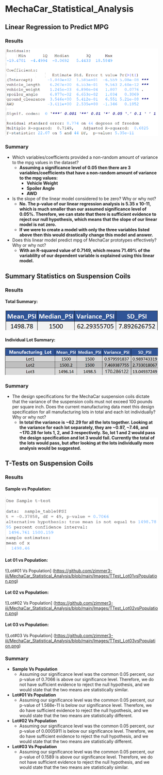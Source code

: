 # MechaCar_Statistical_Analysis

## Linear Regression to Predict MPG
### Results
![Linear Model](https://github.com/zimmer3-iii/MechaCar_Statistical_Analysis/blob/main/Images/Summary_LM_MPG.png)

### Summary
- Which variables/coefficients provided a non-random amount of variance to the mpg values in the dataset?
	- **Assuming a significance level of 0.05 then there are 3 variables/coefficients that have a non-random amount of variance to the mpg values:**
		- **Vehicle Weight**
		- **Spoiler Angle**
		- **AWD**
- Is the slope of the linear model considered to be zero? Why or why not?
	- **No. The p-value of our linear regression analysis is 5.35 x 10-11, which is much smaller than our assumed significance level of 0.05%. Therefore, we can state that there is sufficient evidence to reject our null hypothesis, which means that the slope of our linear model is not zero.**
	- **If we were to create a model with only the three variables listed above then this would drastically change this model and answer.**
- Does this linear model predict mpg of MechaCar prototypes effectively? Why or why not?
	- **With an R-squared value of 0.7149, which means 71.49% of the variablilty of our dependent variable is explained using this linear model.**
	
## Summary Statistics on Suspension Coils
### Results
#### Total Summary:
![Total Summary](https://github.com/zimmer3-iii/MechaCar_Statistical_Analysis/blob/main/Images/Summary_Coil_Total.png)

#### Individual Lot Summary:
![Lot Summary](https://github.com/zimmer3-iii/MechaCar_Statistical_Analysis/blob/main/Images/Summary_Coil_Lot.png)
### Summary
- The design specifications for the MechaCar suspension coils dictate that the variance of the suspension coils must not exceed 100 pounds per square inch. Does the current manufacturing data meet this design specification for all manufacturing lots in total and each lot individually? Why or why not?
	- **In total the variance is ~62.29 for all the lots together. Looking at the variance for each lot separately, they are ~0.97, ~7.46, and ~170.28 for lots 1, 2, and 3 respectively. So, lot 1 and 2 would pass the design specification and lot 3 would fail. Currently the total of the lots would pass, but after looking at the lots individually more analysis would be suggested.**

## T-Tests on Suspension Coils
### Results
#### Sample vs Population:
![Sample Vs Population](https://github.com/zimmer3-iii/MechaCar_Statistical_Analysis/blob/main/Images/TTest_SampleVSPopulation.png)

#### Lot 01 vs Population:
![Lot#01 Vs Population] (https://github.com/zimmer3-iii/MechaCar_Statistical_Analysis/blob/main/Images/TTest_Lot01vsPopulation.png)

#### Lot 02 vs Population:
![Lot#02 Vs Population] (https://github.com/zimmer3-iii/MechaCar_Statistical_Analysis/blob/main/Images/TTest_Lot02vsPopulation.png)

#### Lot 03 vs Population:
![Lot#03 Vs Population] (https://github.com/zimmer3-iii/MechaCar_Statistical_Analysis/blob/main/Images/TTest_Lot03vsPopulation.png)

### Summary
- **Sample Vs Population**
	- Assuming our significance level was the common 0.05 percent, our p-value of 0.7066 is above our significance level. Therefore, we do not have sufficient evidence to reject the null hypothesis, and we would state that the two means are statistically similar.
- **Lot#01 Vs Population**
	- Assuming our significance level was the common 0.05 percent, our p-value of 1.568e-11 is below our significance level. Therefore, we do have sufficient evidence to reject the null hypothesis, and we would state that the two means are statistically different.
- **Lot#02 Vs Population**
	- Assuming our significance level was the common 0.05 percent, our p-value of 0.0005911 is below our significance level. Therefore, we do have sufficient evidence to reject the null hypothesis, and we would state that the two means are statistically different.
- **Lot#03 Vs Population**
	- Assuming our significance level was the common 0.05 percent, our p-value of 0.1589 is above our significance level. Therefore, we do not have sufficient evidence to reject the null hypothesis, and we would state that the two means are statistically similar.
  
	 
	 